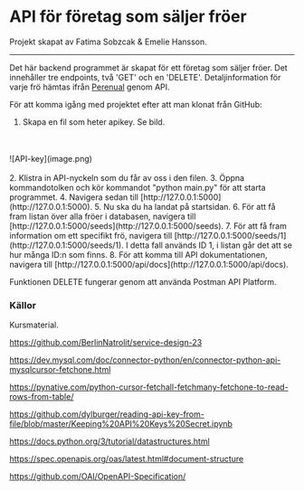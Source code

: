# API för företag som säljer fröer

Projekt skapat av Fatima Sobzcak & Emelie Hansson.

---

Det här backend programmet är skapat för ett företag som säljer fröer. Det innehåller tre endpoints, två 'GET' och en 'DELETE'. Detaljinformation för varje frö hämtas ifrån [Perenual](https://perenual.com/) genom API.

För att komma igång med projektet efter att man klonat från GitHub:
<br>
1. Skapa en fil som heter apikey. Se bild. 
<br>
<br>
![API-key](image.png)
<br>
<br>
2. Klistra in API-nyckeln som du får av oss i den filen.
3. Öppna kommandotolken och kör kommandot "python main.py" för att starta programmet.
4. Navigera sedan till [http://127.0.0.1:5000](http://127.0.0.1:5000).
5. Nu ska du ha landat på startsidan.
6. För att få fram listan över alla fröer i databasen, navigera till [http://127.0.0.1:5000/seeds](http://127.0.0.1:5000/seeds).
7. För att få fram information om ett specifikt frö, navigera till [http://127.0.0.1:5000/seeds/1](http://127.0.0.1:5000/seeds/1). I detta fall används ID 1, i listan går det att se hur många ID:n som finns.
8. För att komma till API dokumentationen, navigera till [http://127.0.0.1:5000/api/docs](http://127.0.0.1:5000/api/docs).

Funktionen DELETE fungerar genom att använda Postman API Platform. 

### Källor

Kursmaterial.

https://github.com/BerlinNatrolit/service-design-23

https://dev.mysql.com/doc/connector-python/en/connector-python-api-mysqlcursor-fetchone.html 

https://pynative.com/python-cursor-fetchall-fetchmany-fetchone-to-read-rows-from-table/ 

https://github.com/dylburger/reading-api-key-from-file/blob/master/Keeping%20API%20Keys%20Secret.ipynb 

https://docs.python.org/3/tutorial/datastructures.html 

https://spec.openapis.org/oas/latest.html#document-structure 

https://github.com/OAI/OpenAPI-Specification/